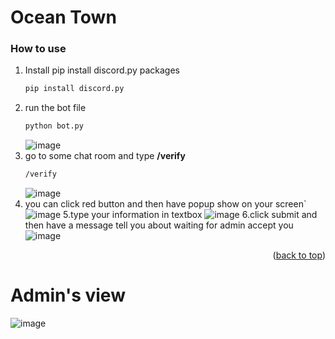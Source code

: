 # Ocean Town


### How to use

1. Install pip install discord.py packages
   ```sh
   pip install discord.py
   ```
2. run the bot file
   ```sh
   python bot.py
   ```
   ![image](https://github.com/Fujipp/-Bot-Discord-verify-Modal-python/assets/149602746/1e96e146-ad1c-4567-a4aa-ea8385abf3d8)
3. go to some chat room and type **/verify**
   ```sh
   /verify
   ```
   ![image](https://github.com/Fujipp/-Bot-Discord-verify-Modal-python/assets/149602746/b328d0b4-612a-4345-b96a-c3da213435ad)
4. you can click red button and then have popup show on your screen`
   ![image](https://github.com/Fujipp/-Bot-Discord-verify-Modal-python/assets/149602746/3ec36f15-624a-49a1-9132-d80bab144af0)
   5.type your information in textbox
   ![image](https://github.com/Fujipp/-Bot-Discord-verify-Modal-python/assets/149602746/40869ac0-e7cf-4559-b6be-f2e40bdbf7a2)
   6.click submit and then have a message tell you about waiting for admin accept you
   ![image](https://github.com/Fujipp/-Bot-Discord-verify-Modal-python/assets/149602746/1c462cb6-a5f8-49cf-a83f-ddfa830bd188)

<p align="right">(<a href="#readme-top">back to top</a>)</p>


# Admin's view
![image](https://github.com/Fujipp/-Bot-Discord-verify-Modal-python/assets/149602746/bcbbbfcf-1201-471c-b285-dc2a73155606)

